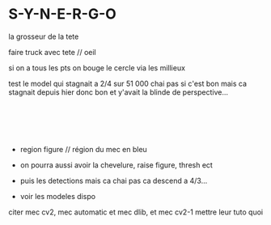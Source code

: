 # S-Y-N-E-R-G-O

 la grosseur de la tete

faire truck avec tete // oeil


si on a tous les pts on bouge le cercle via les millieux

test le model qui stagnait a 2/4 sur 51 000 chai pas si c'est bon mais ca stagnait depuis hier donc bon et y'avait la blinde de perspective...

<br><br><br><br>


- region figure // région du mec en bleu

- on pourra aussi avoir la chevelure, raise figure, thresh ect

- puis les detections mais ca chai pas ca descend a 4/3...

- voir les modeles dispo










citer mec cv2, mec automatic et mec dlib, et mec cv2-1 mettre leur tuto quoi
